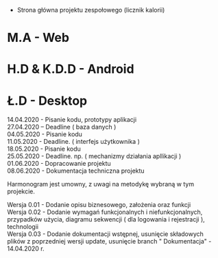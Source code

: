 - Strona główna projektu zespołowego (licznik kalorii) 

# M.A - Web
# H.D & K.D.D - Android
# Ł.D - Desktop

 14.04.2020 - Pisanie kodu, prototypy aplikacji <br>
27.04.2020 – Deadline ( baza danych ) <br>
04.05.2020 - Pisanie kodu <br>
11.05.2020 - Deadline. ( interfejs użytkownika ) <br>
18.05.2020 - Pisanie kodu <br>
25.05.2020 - Deadline. np. ( mechanizmy działania apllikacji )<br>
01.06.2020 - Dopracowanie projektu <br>
08.06.2020 - Dokumentacja techniczna projektu <br>

Harmonogram jest umowny, z uwagi na metodykę wybraną w tym projekcie.

Wersja 0.01 - Dodanie opisu biznesowego, założenia oraz funkcji
<br>
Wersja 0.02 - Dodanie wymagań funkcjonalnych i niefunkcjonalnych, przypadków użycia, diagramu sekwencji ( dla logowania i rejestracji ), technologii
<br>
Wersja 0.03 - Dodanie dokumentacji wstępnej, usunięcie składowych plików z poprzedniej wersji update, usunięcie branch " Dokumentacja" - 14.04.2020 r.
